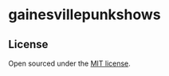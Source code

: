# gainesvillepunkshows











## License

Open sourced under the [MIT license](https://github.com/LeNPaul/Millennial/blob/gh-pages/LICENSE.md).
